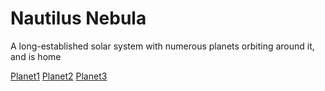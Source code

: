 # Nautilus Nebula
A long-established solar system with numerous planets orbiting around it, and is home

[Planet1](Planet1.md)
[Planet2](Planet2.md)
[Planet3](Planet3.md)